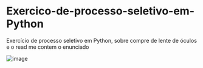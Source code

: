 # Exercico-de-processo-seletivo-em-Python
Exercício de processo seletivo em Python, sobre compre de lente de óculos e o read me contem o enunciado

![image](https://user-images.githubusercontent.com/105119018/175067117-7150cb35-fe4b-487a-8907-3d81f43320d3.png)

